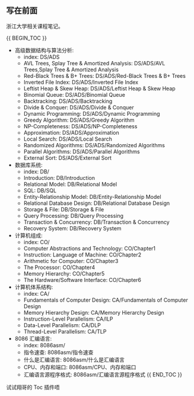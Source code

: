 ## 写在前面

浙江大学相关课程笔记。

{{ BEGIN_TOC }}
- 高级数据结构与算法分析:
    - index: DS/ADS
    - AVL Trees, Splay Tree & Amortized Analysis: DS/ADS/AVL Trees,Splay Tree & Amortized Analysis
    - Red-Black Trees & B+ Trees: DS/ADS/Red-Black Trees & B+ Trees
    - Inverted File Index: DS/ADS/Inverted File Index
    - Leftist Heap & Skew Heap: DS/ADS/Leftist Heap & Skew Heap
    - Binomial Queue: DS/ADS/Binomial Queue
    - Backtracking: DS/ADS/Backtracking
    - Divide & Conquer: DS/ADS/Divide & Conquer
    - Dynamic Programming: DS/ADS/Dynamic Programming
    - Greedy Algorithm: DS/ADS/Greedy Algorithm
    - NP-Completeness: DS/ADS/NP-Completeness
    - Approximation: DS/ADS/Approximation
    - Local Search: DS/ADS/Local Search
    - Randomized Algorithms: DS/ADS/Randomized Algorithms
    - Parallel Algorithms: DS/ADS/Parallel Algorithms
    - External Sort: DS/ADS/External Sort
- 数据库系统:
    - index: DB/
    - Introduction: DB/Introduction
    - Relational Model: DB/Relational Model
    - SQL: DB/SQL
    - Entity-Relationship Model: DB/Entity-Relationship Model
    - Relational Database Design: DB/Relational Database Design
    - Storage & File: DB/Storage & File
    - Query Processing: DB/Query Processing
    - Transaction & Concurrency: DB/Transaction & Concurrency
    - Recovery System: DB/Recovery System
- 计算机组成:
    - index: CO/
    - Computer Abstractions and Technology: CO/Chapter1
    - Instruction: Language of Machine: CO/Chapter2
    - Arithmetic for Computer: CO/Chapter3
    - The Processor: CO/Chapter4
    - Memory Hierarchy: CO/Chapter5
    - The Hardware/Software Interface: CO/Chapter6
- 计算机体系结构:
	- index: CA/
	- Fundamentals of Computer Design: CA/Fundamentals of Computer Design
	- Memory Hierarchy Design: CA/Memory Hierarchy Design
	- Instruction-Level Parallelism: CA/ILP
	- Data-Level Parallelism: CA/DLP
	- Thread-Level Parallelism: CA/TLP
- 8086 汇编语言:
    - index: 8086asm/
    - 指令速查: 8086asm/指令速查
    - 什么是汇编语言: 8086asm/什么是汇编语言
    - CPU、内存和端口: 8086asm/CPU、内存和端口
    - 汇编语言源程序格式: 8086asm/汇编语言源程序格式
{{ END_TOC }}

试试翔哥的 Toc 插件唔